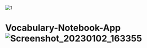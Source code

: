 ![1](https://user-images.githubusercontent.com/66000826/210239994-e1eb984b-d75b-4df7-872e-98f98453c6de.png)

# Vocabulary-Notebook-App![Screenshot_20230102_163355](https://user-images.githubusercontent.com/66000826/210240032-20b19d1b-60fa-4160-b8fb-761c3ad69d0d.png)
